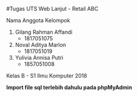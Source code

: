 #Tugas UTS Web Lanjut - Retail ABC

Nama Anggota Kelompok
1. Gilang Rahman Affandi
   - 1817051075
2. Noval Aditya Marlon
   - 1817051019
3. Yulivia Annisa Putri
   - 1857051008

Kelas B - S1 Ilmu Komputer 2018
  
**Import file sql terlebih dahulu pada phpMyAdmin**
